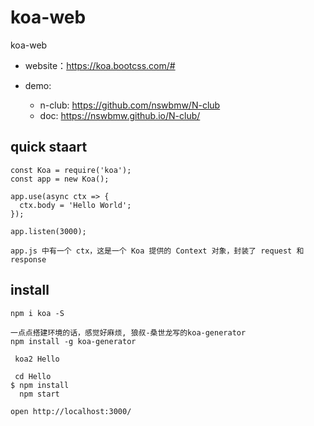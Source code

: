 # koa-web
koa-web

- website：https://koa.bootcss.com/#

- demo: 
  - n-club: https://github.com/nswbmw/N-club
  - doc: https://nswbmw.github.io/N-club/


## quick staart
```
const Koa = require('koa');
const app = new Koa();

app.use(async ctx => {
  ctx.body = 'Hello World';
});

app.listen(3000);

app.js 中有一个 ctx，这是一个 Koa 提供的 Context 对象，封装了 request 和 response
```

## install

```
npm i koa -S

一点点搭建环境的话，感觉好麻烦, 狼叔-桑世龙写的koa-generator
npm install -g koa-generator

 koa2 Hello
 
 cd Hello
$ npm install
  npm start

open http://localhost:3000/
```


